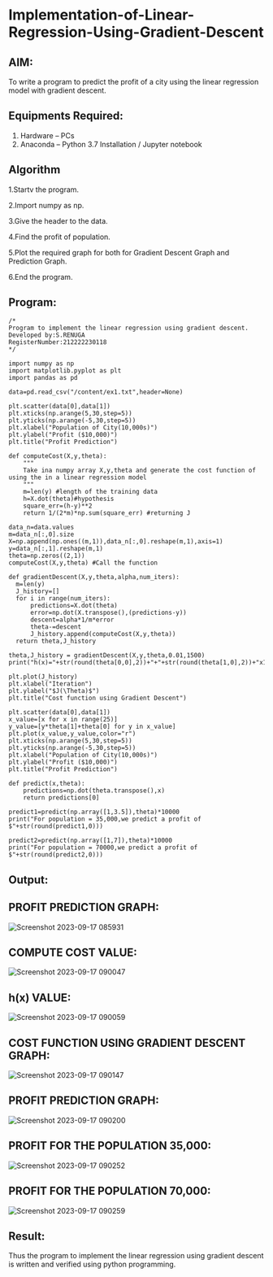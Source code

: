 # Implementation-of-Linear-Regression-Using-Gradient-Descent

## AIM:
To write a program to predict the profit of a city using the linear regression model with gradient descent.

## Equipments Required:
1. Hardware – PCs
2. Anaconda – Python 3.7 Installation / Jupyter notebook

## Algorithm

  1.Startv the program.
  
  2.Import numpy as np.
  
  3.Give the header to the data.
  
  4.Find the profit of population.
  
  5.Plot the required graph for both for Gradient Descent Graph and Prediction Graph.
  
  6.End the program.

## Program:
```
/*
Program to implement the linear regression using gradient descent.
Developed by:S.RENUGA 
RegisterNumber:212222230118 
*/

import numpy as np
import matplotlib.pyplot as plt
import pandas as pd

data=pd.read_csv("/content/ex1.txt",header=None)

plt.scatter(data[0],data[1])
plt.xticks(np.arange(5,30,step=5))
plt.yticks(np.arange(-5,30,step=5))
plt.xlabel("Population of City(10,000s)")
plt.ylabel("Profit ($10,000)")
plt.title("Profit Prediction")

def computeCost(X,y,theta):
    """
    Take ina numpy array X,y,theta and generate the cost function of using the in a linear regression model
    """
    m=len(y) #length of the training data
    h=X.dot(theta)#hypothesis
    square_err=(h-y)**2
    return 1/(2*m)*np.sum(square_err) #returning J

data_n=data.values
m=data_n[:,0].size
X=np.append(np.ones((m,1)),data_n[:,0].reshape(m,1),axis=1)
y=data_n[:,1].reshape(m,1)
theta=np.zeros((2,1))
computeCost(X,y,theta) #Call the function

def gradientDescent(X,y,theta,alpha,num_iters):
  m=len(y)
  J_history=[]
  for i in range(num_iters):
      predictions=X.dot(theta)
      error=np.dot(X.transpose(),(predictions-y))
      descent=alpha*1/m*error
      theta-=descent
      J_history.append(computeCost(X,y,theta))
  return theta,J_history

theta,J_history = gradientDescent(X,y,theta,0.01,1500)
print("h(x)="+str(round(theta[0,0],2))+"+"+str(round(theta[1,0],2))+"x1")

plt.plot(J_history)
plt.xlabel("Iteration")
plt.ylabel("$J(\Theta)$")
plt.title("Cost function using Gradient Descent")

plt.scatter(data[0],data[1])
x_value=[x for x in range(25)]
y_value=[y*theta[1]+theta[0] for y in x_value]
plt.plot(x_value,y_value,color="r")
plt.xticks(np.arange(5,30,step=5))
plt.yticks(np.arange(-5,30,step=5))
plt.xlabel("Population of City(10,000s)")
plt.ylabel("Profit ($10,000)")
plt.title("Profit Prediction")

def predict(x,theta):
    predictions=np.dot(theta.transpose(),x)
    return predictions[0]

predict1=predict(np.array([1,3.5]),theta)*10000
print("For population = 35,000,we predict a profit of $"+str(round(predict1,0)))

predict2=predict(np.array([1,7]),theta)*10000
print("For population = 70000,we predict a profit of $"+str(round(predict2,0)))
```

## Output:

## PROFIT PREDICTION GRAPH:

![Screenshot 2023-09-17 085931](https://github.com/RENUGASARAVANAN/Implementation-of-Linear-Regression-Using-Gradient-Descent/assets/119292258/c99c236f-fbd2-4b93-b94d-88b2bae00e67)

## COMPUTE COST VALUE:

![Screenshot 2023-09-17 090047](https://github.com/RENUGASARAVANAN/Implementation-of-Linear-Regression-Using-Gradient-Descent/assets/119292258/8ac9bf73-a895-4de9-88ce-b579fe141387)

## h(x) VALUE:

![Screenshot 2023-09-17 090059](https://github.com/RENUGASARAVANAN/Implementation-of-Linear-Regression-Using-Gradient-Descent/assets/119292258/8da5cc0c-9dc2-42a1-baae-175734b8cae7)

## COST FUNCTION USING GRADIENT DESCENT GRAPH:

![Screenshot 2023-09-17 090147](https://github.com/RENUGASARAVANAN/Implementation-of-Linear-Regression-Using-Gradient-Descent/assets/119292258/1b30479a-e925-4dbf-ba31-385d3821b8c0)

## PROFIT PREDICTION GRAPH:

![Screenshot 2023-09-17 090200](https://github.com/RENUGASARAVANAN/Implementation-of-Linear-Regression-Using-Gradient-Descent/assets/119292258/2a1fe829-35cf-4a3c-89d5-7cbb307dea5c)

## PROFIT FOR THE POPULATION 35,000:

![Screenshot 2023-09-17 090252](https://github.com/RENUGASARAVANAN/Implementation-of-Linear-Regression-Using-Gradient-Descent/assets/119292258/2c26ebc8-59d7-43dc-bd4a-68ef58996b35)

## PROFIT FOR THE POPULATION 70,000:

![Screenshot 2023-09-17 090259](https://github.com/RENUGASARAVANAN/Implementation-of-Linear-Regression-Using-Gradient-Descent/assets/119292258/30fd7a04-a6d2-4a03-a17f-53340d4f6363)

## Result:
Thus the program to implement the linear regression using gradient descent is written and verified using python programming.
